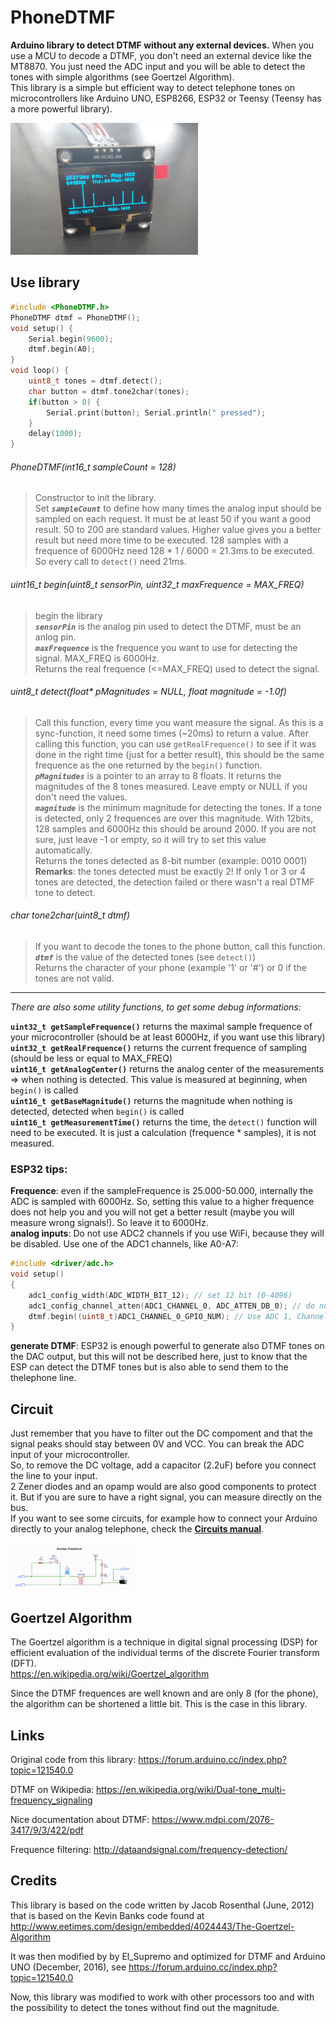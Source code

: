 # PhoneDTMF
**Arduino library to detect DTMF without any external devices.**
When you use a MCU to decode a DTMF, you don't need an external device like the MT8870. You just need the ADC input and you will be able to detect the tones with simple algorithms (see Goertzel Algorithm).  
This library is a simple but efficient way to detect telephone tones on microcontrollers like Arduino UNO, ESP8266, ESP32 or Teensy (Teensy has a more powerful library).  

<img alt="Display spectrum" src="circuits/oled.jpg" width="300" />

## Use library
~~~~cpp
#include <PhoneDTMF.h>
PhoneDTMF dtmf = PhoneDTMF();
void setup() {
    Serial.begin(9600);
    dtmf.begin(A0);
}
void loop() {
    uint8_t tones = dtmf.detect();
    char button = dtmf.tone2char(tones);
    if(button > 0) {
    	Serial.print(button); Serial.println(" pressed");
    }
    delay(1000);
}
~~~~

###### PhoneDTMF(int16_t sampleCount = 128)
> Constructor to init the library.  
> Set ***`sampleCount`*** to define how many times the analog input should be sampled on each request. It must be at least 50 if you want a good result. 50 to 200 are standard values. Higher value gives you a better result but need more time to be executed. 128 samples with a frequence of 6000Hz need 128 \* 1 / 6000 = 21.3ms to be executed. So every call to `detect()` need 21ms.  

###### uint16_t begin(uint8_t sensorPin, uint32_t maxFrequence = MAX_FREQ)
> begin the library  
> ***`sensorPin`*** is the analog pin used to detect the DTMF, must be an anlog pin.  
> ***`maxFrequence`*** is the frequence you want to use for detecting the signal. MAX_FREQ is 6000Hz.  
> Returns the real frequence (<=MAX_FREQ) used to detect the signal.  

###### uint8_t detect(float* pMagnitudes = NULL, float magnitude = -1.0f)
> Call this function, every time you want measure the signal. As this is a sync-function, it need some times (~20ms) to return a value. After calling this function, you can use `getRealFrequence()` to see if it was done in the right time (just for a better result), this should be the same frequence as the one returned by the `begin()` function.  
> ***`pMagnitudes`*** is a pointer to an array to 8 floats. It returns the magnitudes of the 8 tones measured. Leave empty or NULL if you don't need the values.  
> ***`magnitude`*** is the minimum magnitude for detecting the tones. If a tone is detected, only 2 frequences are over this magnitude. With 12bits, 128 samples and 6000Hz this should be around 2000. If you are not sure, just leave -1 or empty, so it will try to set this value automatically.  
> Returns the tones detected as 8-bit number (example: 0010 0001)  
> **Remarks**: the tones detected must be exactly 2! If only 1 or 3 or 4 tones are detected, the detection failed or there wasn't a real DTMF tone to detect.  

###### char tone2char(uint8_t dtmf)
> If you want to decode the tones to the phone button, call this function.  
> ***`dtmf`*** is the value of the detected tones (see `detect()`)   
> Returns the character of your phone (example '1' or '#') or 0 if the tones are not valid.   


___
*There are also some utility functions, to get some debug informations:* 


**`uint32_t getSampleFrequence()`** returns the maximal sample frequence of your microcontroller (should be at least 6000Hz, if you want use this library)  
**`uint32_t getRealFrequence()`** returns the current frequence of sampling (should be less or equal to MAX_FREQ)  
**`uint16_t getAnalogCenter()`** returns the analog center of the measurements => when nothing is detected. This value is measured at beginning, when `begin()` is called  
**`uint16_t getBaseMagnitude()`** returns the magnitude when nothing is detected, detected when `begin()` is called  
**`uint16_t getMeasurementTime()`** returns the time, the `detect()` function will need to be executed. It is just a calculation (frequence * samples), it is not measured.  

### ESP32 tips:
**Frequence**: even if the sampleFrequence is 25.000-50.000, internally the ADC is sampled with 6000Hz. So, setting this value to a higher frequence does not help you and you will not get a better result (maybe you will measure wrong signals!). So leave it to 6000Hz.  
**analog inputs**: Do not use ADC2 channels if you use WiFi, because they will be disabled. Use one of the ADC1 channels, like A0-A7:  
```cpp
#include <driver/adc.h>
void setup()
{
    adc1_config_width(ADC_WIDTH_BIT_12); // set 12 bit (0-4096)
    adc1_config_channel_atten(ADC1_CHANNEL_0, ADC_ATTEN_DB_0); // do not use attenuation
    dtmf.begin((uint8_t)ADC1_CHANNEL_0_GPIO_NUM); // Use ADC 1, Channel 0 (GPIO36 on Wroom32)
}
```
**generate DTMF**: ESP32 is enough powerful to generate also DTMF tones on the DAC output, but this will not be described here, just to know that the ESP can detect the DTMF tones but is also able to send them to the thelephone line.  


## Circuit
Just remember that you have to filter out the DC compoment and that the signal peaks should stay between 0V and VCC. You can break the ADC input of your microcontroller.  
So, to remove the DC voltage, add a capacitor (2.2uF) before you connect the line to your input.  
2 Zener  diodes and an opamp would are also good components to protect it. But if you are sure to have a right signal, you can measure directly on the bus.  
If you want to see some circuits, for example how to connect your Arduino directly to your analog telephone, check the <a href='circuits/'>**Circuits manual**</a>.  

<a href="circuits/"><img src='circuits/analogphone.png' width='200'></a>  


## Goertzel Algorithm
The Goertzel algorithm is a technique in digital signal processing (DSP) for efficient evaluation of the individual terms of the discrete Fourier transform (DFT).  
https://en.wikipedia.org/wiki/Goertzel_algorithm

Since the DTMF frequences are well known and are only 8 (for the phone), the algorithm can be shortened a little bit. This is the case in this library.  

## Links
Original code from this library: https://forum.arduino.cc/index.php?topic=121540.0  

DTMF on Wikipedia: https://en.wikipedia.org/wiki/Dual-tone_multi-frequency_signaling  

Nice documentation about DTMF: https://www.mdpi.com/2076-3417/9/3/422/pdf  

Frequence filtering: http://dataandsignal.com/frequency-detection/  


## Credits
This library is based on the code written by Jacob Rosenthal (June, 2012) that is based on the Kevin Banks code found at http://www.eetimes.com/design/embedded/4024443/The-Goertzel-Algorithm  

It was then modified by by El_Supremo and optimized for DTMF and Arduino UNO (December, 2016), see https://forum.arduino.cc/index.php?topic=121540.0  

Now, this library was modified to work with other processors too and with the possibility to detect the tones without find out the magnitude.  
